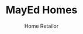 ---
title: MayEd Homes
link: http://mayedhomes.com/
subtitle: Home Retailor
layout: default
modal-id: 3
img: mayed-homes.png
thumbnail: mayed-homes.png
alt: image-alt
description: MayEd Homes is an interior design company based in Ghana.
---